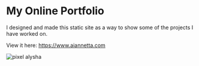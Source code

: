 # My Online Portfolio
I designed and made this static site as a way to show some of the projects I have worked on.

View it here: https://www.aiannetta.com

![pixel alysha](https://www.aiannetta.com/images/pixel-me.png)